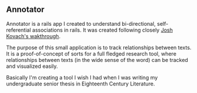 ## Annotator

Annotator is a rails app I created to understand bi-directional, self-referential associations in rails. It was created following closely [Josh Kovach's wakthrough](http://collectiveidea.com/blog/archives/2015/07/30/bi-directional-and-self-referential-associations-in-rails/).

The purpose of this small application is to track relationships between texts. It is a proof-of-concept of sorts for a full fledged research tool, where relationships between texts (in the wide sense of the word) can be tracked and visualized easily.

Basically I'm creating a tool I wish I had when I was writing my undergraduate senior thesis in Eighteenth Century Literature.